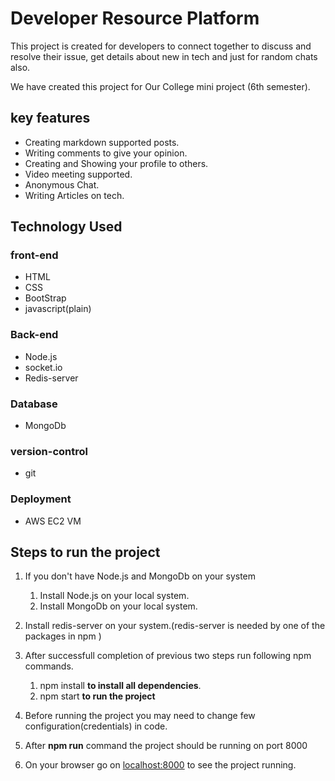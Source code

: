 # Developer Resource Platform

<p>
This project is created for developers to connect together to discuss and resolve their issue, get details about new
in tech and just for random chats also.<br>

</p>

<p>
We have created this project for Our College mini project (6th semester).
</p>


## key features

- Creating markdown supported posts.
- Writing comments to give your opinion.
- Creating and Showing your profile to others.
- Video meeting supported.
- Anonymous Chat.
- Writing Articles on tech.


## Technology Used

### front-end
- HTML
- CSS
- BootStrap
- javascript(plain)

### Back-end
- Node.js
- socket.io
- Redis-server

### Database
- MongoDb

###  version-control
- git

### Deployment
- AWS EC2 VM



## Steps to run the project

1. If you don't have Node.js and MongoDb on your system
    1. Install Node.js on your local system.
    2. Install MongoDb on your local system.

2. Install redis-server on your system.(redis-server is needed by one of the packages in npm )
3. After successfull completion of previous two steps run following npm commands.
    1. npm install **to install all dependencies**.
    2. npm start **to run the project**

4. Before running the project you may need to change few configuration(credentials) in code.

5. After **npm run** command the project should be running on port 8000

6. On your browser go on [localhost:8000](localhost:8000) to see the project running.






